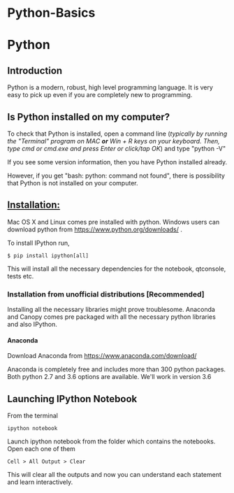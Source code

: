 # Python-Basics

# Python

## Introduction

Python is a modern, robust, high level programming language. It is very easy to pick up even if you are completely new to programming.

## Is Python installed on my computer?

To check that Python is installed, open a command line (*typically by running the
"Terminal" program on MAC **or** Win + R keys on your keyboard. Then, type cmd or cmd.exe and press Enter or click/tap OK*) and type "python -V" 

If you see some version information, then you have Python installed already. 

However, if you get "bash: python: command not found", there is possibility
that Python is not installed on your computer. 

## [Installation:](https://docs.google.com/presentation/d/1XBcFYv_MVZcdNovO7G1LrebA7kAqHYkWAAkGFl3cgm0/edit?usp=sharing) 

Mac OS X and Linux comes pre installed with python. Windows users can download python from https://www.python.org/downloads/ .

To install IPython run,

    $ pip install ipython[all]
    
This will install all the necessary dependencies for the notebook, qtconsole, tests etc.

### Installation from unofficial distributions [Recommended]

Installing all the necessary libraries might prove troublesome. Anaconda and Canopy comes pre packaged with all the necessary python libraries and also IPython.

#### Anaconda

Download Anaconda from https://www.anaconda.com/download/ 

Anaconda is completely free and includes more than 300 python packages. Both python 2.7 and 3.6 options are available. We'll work in version 3.6

## Launching IPython Notebook

From the terminal

    ipython notebook

Launch ipython notebook from the folder which contains the notebooks. Open each one of them

    Cell > All Output > Clear
    
This will clear all the outputs and now you can understand each statement and learn interactively.
